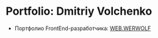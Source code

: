 # Portfolio: Dmitriy Volchenko
  - Портфолио FrontEnd-разработчика: [WEB.WERWOLF](https://dmitriywolf.github.io/)

